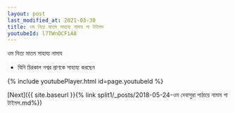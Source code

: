 ```yaml
---
layout: post
last_modified_at: 2021-03-30
title: ওম নিত্য মাতম সাহায্য নামায গা টাইমস
youtubeId: l7TWnOCFiA8
---
```

 
 
 ওম নিত্য মাতম সাহায্য নামায  
 
 -  যিনি চিরকাল নশ্বর প্রাণকে সাহায্য করছেন 
 
  
 
  
 
 
 
 
 
 


{% include youtubePlayer.html id=page.youtubeId %}
 
[Next]({{ site.baseurl }}{% link  split1/_posts/2018-05-24-ওম দেবাসুরা পাঠায়ে নামায গা টাইমস.md%})
 
